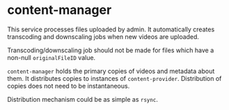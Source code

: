 # content-manager
This service processes files uploaded by admin.
It automatically creates transcoding and downscaling jobs when new videos are uploaded.

Transcoding/downscaling job should not be made for files which have a non-null `originalFileID` value.

`content-manager` holds the primary copies of videos and metadata about them.
It distributes copies to instances of `content-provider`.
Distribution of copies does not need to be instantaneous.

Distribution mechanism could be as simple as `rsync`.
